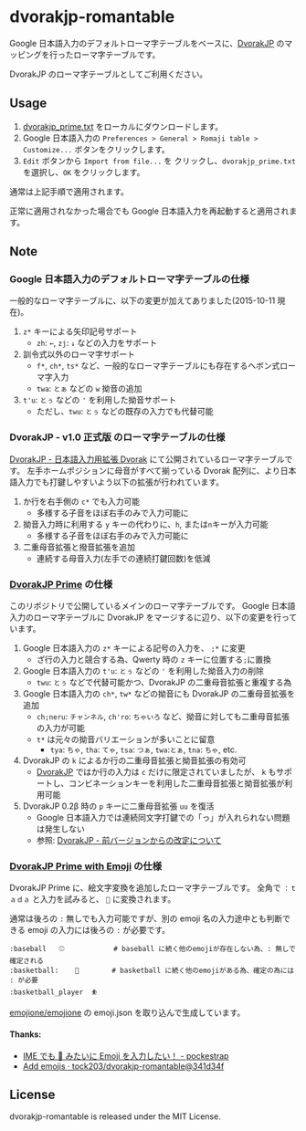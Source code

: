 # dvorakjp-romantable

Google 日本語入力のデフォルトローマ字テーブルをベースに、[DvorakJP](http://www7.plala.or.jp/dvorakjp/) のマッピングを行ったローマ字テーブルです。

DvorakJP のローマ字テーブルとしてご利用ください。

## Usage

1. [dvorakjp_prime.txt](dvorakjp_prime.txt) をローカルにダウンロードします。
1. Google 日本語入力の `Preferences > General > Romaji table > Customize...` ボタンをクリックします。
1. `Edit` ボタンから `Import from file...` を クリックし、`dvorakjp_prime.txt` を選択し、`OK` をクリックします。

通常は上記手順で適用されます。

正常に適用されなかった場合でも Google 日本語入力を再起動すると適用されます。

## Note

### Google 日本語入力のデフォルトローマ字テーブルの仕様

一般的なローマ字テーブルに、以下の変更が加えてありました(2015-10-11 現在)。

1. `z*` キーによる矢印記号サポート
   - `zh`: `←`, `zj`: `↓` などの入力をサポート
1. 訓令式以外のローマ字サポート
   - `f*`, `ch*`, `ts*` など、一般的なローマ字テーブルにも存在するヘボン式ローマ字入力
   - `twa`: `とぁ` などの `w` 拗音の追加
1. `t'u`: `とぅ` などの `'` を利用した拗音サポート
   - ただし、`twu`: `とぅ` などの既存の入力でも代替可能

### DvorakJP - v1.0 正式版 のローマ字テーブルの仕様

[DvorakJP - 日本語入力用拡張 Dvorak](http://www7.plala.or.jp/dvorakjp/dvorakjp.htm) にて公開されているローマ字テーブルです。
左手ホームポジションに母音がすべて揃っている Dvorak 配列に、より日本語入力でも打鍵しやすいよう以下の拡張が行われています。

1. か行を右手側の `c*` でも入力可能
   - 多様する子音をほぼ右手のみで入力可能に
1. 拗音入力時に利用する `y` キーの代わりに、`h`, または`n`キーが入力可能
   - 多様する子音をほぼ右手のみで入力可能に
1. 二重母音拡張と撥音拡張を追加
   - 連続する母音入力(左手での連続打鍵回数)を低減

### [DvorakJP Prime](dvorakjp_prime.txt) の仕様

このリポジトリで公開しているメインのローマ字テーブルです。
Google 日本語入力のローマ字テーブルに DvorakJP をマージするに辺り、以下の変更を行っています。

1. Google 日本語入力の `z*` キーによる記号の入力を、 `;*` に変更
   - ざ行の入力と競合する為、Qwerty 時の `z` キーに位置する`;`に置換
1. Google 日本語入力の `t'u`: `とぅ` などの `'` を利用した拗音入力の削除
   - `twu`: `とぅ` などで代替可能かつ、DvorakJP の二重母音拡張と重複する為
1. Google 日本語入力の `ch*`, `tw*` などの拗音にも DvorakJP の二重母音拡張を追加
   - `ch;neru`: `チャンネル`, `ch'ro`: `ちゃいろ` など、拗音に対しても二重母音拡張の入力が可能
   - `t*` は元々の拗音バリエーションが多いことに留意
     - `tya`: `ちゃ`, `tha`: `てゃ`, `tsa`: `つぁ`, `twa`:`とぁ`, `tna`: `ちゃ`, etc.
1. DvorakJP の `k` によるか行の二重母音拡張と拗音拡張の有効可
   - [DvorakJP](http://www7.plala.or.jp/dvorakjp/) ではか行の入力は `c` だけに限定されていましたが、 `k` もサポートし、コンビネーションキーを利用した二重母音拡張と拗音拡張が利用可能
1. DvorakJP 0.2β 時の `p` キーに二重母音拡張 `uu` を復活
   - Google 日本語入力では連続同文字打鍵での「っ」が入れられない問題は発生しない
   - 参照: [DvorakJP - 前バージョンからの改定について](http://www7.plala.or.jp/dvorakjp/kaitei.htm)

### [DvorakJP Prime with Emoji](dvorakjp_prime_with_emoji.txt) の仕様

DvorakJP Prime に、絵文字変換を追加したローマ字テーブルです。
全角で `：ｔａｄａ` と入力を試みると、 `🎉` に変換されます。

通常は後ろの `:` 無しでも入力可能ですが、別の emoji 名の入力途中とも判断できる emoji の入力には後ろの `:` が必要です。

```
:baseball	⚾	         # baseball に続く他のemojiが存在しない為、: 無しで確定される
:basketball:	🏀	     # basketball に続く他のemojiがある為、確定の為には : が必要
:basketball_player	⛹
```

[emojione/emojione](https://github.com/emojione/emojione/) の emoji.json を取り込んで生成しています。

#### Thanks:

- [IME でも :muscle: みたいに Emoji を入力したい！ - pockestrap](http://pocke.hatenablog.com/entry/2017/03/05/193553)
- [Add emojis · tock203/dvorakjp-romantable@341d34f](https://github.com/tock203/dvorakjp-romantable/commit/341d34fff084e945ac5a098ac14f7c48f55983e1)

## License

dvorakjp-romantable is released under the MIT License.
